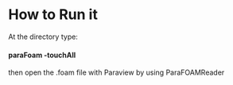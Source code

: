 # How to Run it

At the directory type:
#### paraFoam -touchAll

then open the .foam file with Paraview by using ParaFOAMReader
